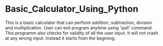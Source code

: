 # Basic_Calculator_Using_Python
This is a basic calculator that can perform addition, subtraction, division and multiplication.
User can exit program anytime using 'quit' command.
This programm also checks for validity of all the user input.
It will not crash at any wrong input. 
Instead it starts from the begining.
